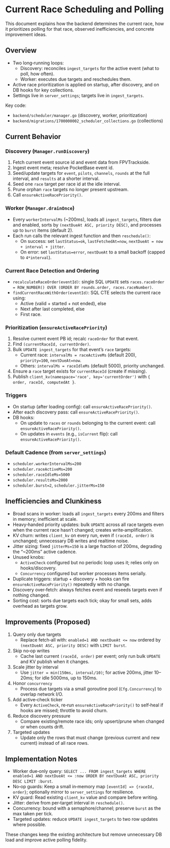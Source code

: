 # Current Race Scheduling and Polling

This document explains how the backend determines the current race, how it
prioritizes polling for that race, observed inefficiencies, and concrete
improvement ideas.

## Overview

- Two long‑running loops:
  - Discovery: reconciles `ingest_targets` for the active event (what to poll,
    how often).
  - Worker: executes due targets and reschedules them.
- Active race prioritization is applied on startup, after discovery, and on DB
  hooks for key collections.
- Settings live in `server_settings`; targets live in `ingest_targets`.

Key code:

- `backend/scheduler/manager.go` (discovery, worker, prioritization)
- `backend/migrations/1700000002_scheduler_collections.go` (collections)

## Current Behavior

### Discovery (`Manager.runDiscovery`)

1. Fetch current event source id and event data from FPVTrackside.
2. Ingest event meta; resolve PocketBase event id.
3. Seed/update targets for `event`, `pilots`, `channels`, `rounds` at the full
   interval, and `results` at a shorter interval.
4. Seed one `race` target per race id at the idle interval.
5. Prune orphan `race` targets no longer present upstream.
6. Call `ensureActiveRacePriority()`.

### Worker (`Manager.drainOnce`)

- Every `workerIntervalMs` (~200ms), loads all `ingest_targets`, filters due and
  enabled, sorts by `(nextDueAt ASC, priority DESC)`, and processes up to
  `burst` items (default 2).
- Each run calls the relevant ingest function and then `reschedule()`:
  - On success: set `lastStatus=ok`, `lastFetchedAt=now`,
    `nextDueAt = now + interval + jitter`.
  - On error: set `lastStatus=error`, `nextDueAt` to a small backoff (capped to
    `4*interval`).

### Current Race Detection and Ordering

- `recalculateRaceOrder(eventId)`: single SQL `UPDATE` sets
  `races.raceOrder = ROW_NUMBER() OVER (ORDER BY rounds.order, races.raceNumber)`.
- `findCurrentRaceWithOrder(eventId)`: SQL CTE selects the current race using:
  - Active (valid + started + not ended), else
  - Next after last completed, else
  - First race.

### Prioritization (`ensureActiveRacePriority`)

1. Resolve current event PB id; recalc `raceOrder` for that event.
2. Find `(currentRaceId, currentOrder)`.
3. Bulk `UPDATE ingest_targets` for that event’s `race` targets:
   - Current race: `intervalMs = raceActiveMs` (default 200), `priority=100`,
     `nextDueAt=now`.
   - Others: `intervalMs = raceIdleMs` (default 5000), priority unchanged.
4. Ensure a `race` target exists for `currentRaceId` (create if missing).
5. Publish `client_kv(namespace='race', key='currentOrder')` with
   `{ order, raceId, computedAt }`.

### Triggers

- On startup (after loading config): call `ensureActiveRacePriority()`.
- After each discovery pass: call `ensureActiveRacePriority()`.
- DB hooks:
  - On update to `races` or `rounds` belonging to the current event: call
    `ensureActiveRacePriority()`.
  - On updates in `events` (e.g., `isCurrent` flip): call
    `ensureActiveRacePriority()`.

### Default Cadence (from `server_settings`)

- `scheduler.workerIntervalMs=200`
- `scheduler.raceActiveMs=200`
- `scheduler.raceIdleMs=5000`
- `scheduler.resultsMs=2000`
- `scheduler.burst=2`, `scheduler.jitterMs=150`

## Inefficiencies and Clunkiness

- Broad scans in worker: loads all `ingest_targets` every 200ms and filters in
  memory; inefficient at scale.
- Heavy‑handed priority updates: bulk `UPDATE` across all race targets even when
  the current race hasn’t changed; creates write‑amplification.
- KV churn: writes `client_kv` on every run, even if `(raceId, order)` is
  unchanged; unnecessary DB writes and realtime noise.
- Jitter sizing: fixed `jitterMs=150` is a large fraction of 200ms, degrading
  the “~200ms” active cadence.
- Unused knobs:
  - `ActiveCheck` configured but no periodic loop uses it; relies only on
    hooks/discovery.
  - `Concurrency` configured but worker processes items serially.
- Duplicate triggers: startup + discovery + hooks can fire
  `ensureActiveRacePriority()` repeatedly with no change.
- Discovery over‑fetch: always fetches event and reseeds targets even if nothing
  changed.
- Sorting cost: sorts due targets each tick; okay for small sets, adds overhead
  as targets grow.

## Improvements (Proposed)

1. Query only due targets
   - Replace fetch‑all with: `enabled=1 AND nextDueAt <= now` ordered by
     `(nextDueAt ASC, priority DESC)` with `LIMIT burst`.
2. Skip no‑op writes
   - Cache last current `(raceId, order)` per event; only run bulk `UPDATE` and
     KV publish when it changes.
3. Scale jitter by interval
   - Use `jitter = min(150ms, interval/10)`; for active 200ms, jitter 10–20ms;
     for idle 5000ms, up to 150ms.
4. Honor `concurrency`
   - Process due targets via a small goroutine pool (`Cfg.Concurrency`) to
     overlap network I/O.
5. Add active‑check ticker
   - Every `ActiveCheck`, re‑run `ensureActiveRacePriority()` to self‑heal if
     hooks are missed; throttle to avoid churn.
6. Reduce discovery pressure
   - Compare existing/remote race ids; only upsert/prune when changed or when
     counts drift.
7. Targeted updates
   - Update only the rows that must change (previous current and new current)
     instead of all race rows.

## Implementation Notes

- Worker due‑only query:
  `SELECT ... FROM ingest_targets WHERE enabled=1 AND nextDueAt <= :now ORDER BY nextDueAt ASC, priority DESC LIMIT :burst`.
- No‑op guards: Keep a small in‑memory map `[eventId] => {raceId, order}`;
  optionally mirror to `server_settings` for resilience.
- KV guard: Read existing `client_kv` value and compare before writing.
- Jitter: derive from per‑target interval in `reschedule()`.
- Concurrency: bound with a semaphore/channel; preserve `burst` as the max taken
  per tick.
- Targeted updates: reduce `UPDATE ingest_targets` to two row updates where
  possible.

These changes keep the existing architecture but remove unnecessary DB load and
improve active polling fidelity.
